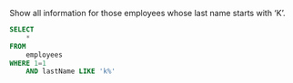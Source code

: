 Show all information for those employees whose last name starts with ‘K’.
```sql
SELECT
    *
FROM
    employees
WHERE 1=1
    AND lastName LIKE 'k%'
```
